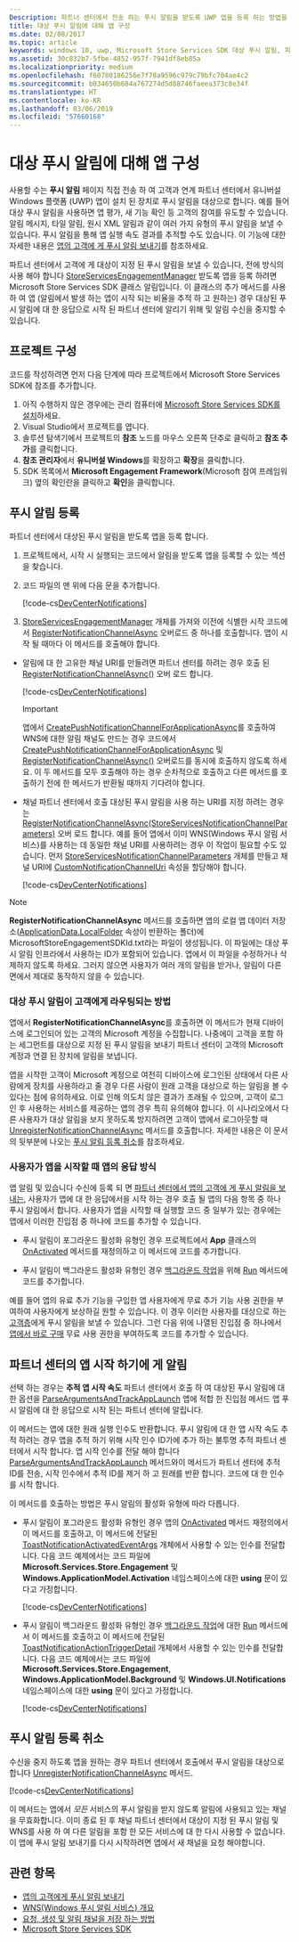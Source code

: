 ```yaml
---
Description: 파트너 센터에서 전송 하는 푸시 알림을 받도록 UWP 앱을 등록 하는 방법을 알아봅니다.
title: 대상 푸시 알림에 대해 앱 구성
ms.date: 02/08/2017
ms.topic: article
keywords: windows 10, uwp, Microsoft Store Services SDK 대상 푸시 알림, 파트너 센터
ms.assetid: 30c832b7-5fbe-4852-957f-7941df8eb85a
ms.localizationpriority: medium
ms.openlocfilehash: f60780186256e7f78a9596c979c79bfc704ae4c2
ms.sourcegitcommit: b034650b684a767274d5d88746faeea373c8e34f
ms.translationtype: HT
ms.contentlocale: ko-KR
ms.lasthandoff: 03/06/2019
ms.locfileid: "57660168"
---
```

# <a name="configure-your-app-for-targeted-push-notifications"></a>대상 푸시 알림에 대해 앱 구성

사용할 수는 **푸시 알림** 페이지 직접 전송 하 여 고객과 연계 파트너 센터에서 유니버설 Windows 플랫폼 (UWP) 앱이 설치 된 장치로 푸시 알림을 대상으로 합니다. 예를 들어 대상 푸시 알림을 사용하면 앱 평가, 새 기능 확인 등 고객의 참여를 유도할 수 있습니다. 알림 메시지, 타일 알림, 원시 XML 알림과 같이 여러 가지 유형의 푸시 알림을 보낼 수 있습니다. 푸시 알림을 통해 앱 실행 속도 결과를 추적할 수도 있습니다. 이 기능에 대한 자세한 내용은 [앱의 고객에 게 푸시 알림 보내기](../publish/send-push-notifications-to-your-apps-customers.md)를 참조하세요.

파트너 센터에서 고객에 게 대상이 지정 된 푸시 알림을 보낼 수 있습니다, 전에 방식의 사용 해야 합니다 [StoreServicesEngagementManager](https://docs.microsoft.com/uwp/api/microsoft.services.store.engagement.storeservicesengagementmanager) 받도록 앱을 등록 하려면 Microsoft Store Services SDK 클래스 알림입니다. 이 클래스의 추가 메서드를 사용 하 여 앱 (알림에서 발생 하는 앱이 시작 되는 비율을 추적 하 고 원하는) 경우 대상된 푸시 알림에 대 한 응답으로 시작 된 파트너 센터에 알리기 위해 및 알림 수신을 중지할 수 있습니다.

## <a name="configure-your-project"></a>프로젝트 구성

코드를 작성하려면 먼저 다음 단계에 따라 프로젝트에서 Microsoft Store Services SDK에 참조를 추가합니다.

1. 아직 수행하지 않은 경우에는 관리 컴퓨터에 [Microsoft Store Services SDK를 설치](microsoft-store-services-sdk.md#install-the-sdk)하세요. 
2. Visual Studio에서 프로젝트를 엽니다.
3. 솔루션 탐색기에서 프로젝트의 **참조** 노드를 마우스 오른쪽 단추로 클릭하고 **참조 추가**를 클릭합니다.
4. **참조 관리자**에서 **유니버설 Windows**를 확장하고 **확장**을 클릭합니다.
5. SDK 목록에서 **Microsoft Engagement Framework**(Microsoft 참여 프레임워크) 옆의 확인란을 클릭하고 **확인**을 클릭합니다.

## <a name="register-for-push-notifications"></a>푸시 알림 등록

파트너 센터에서 대상된 푸시 알림을 받도록 앱을 등록 합니다.

1. 프로젝트에서, 시작 시 실행되는 코드에서 알림을 받도록 앱을 등록할 수 있는 섹션을 찾습니다.
2. 코드 파일의 맨 위에 다음 문을 추가합니다.

    [!code-cs[DevCenterNotifications](./code/StoreSDKSamples/cs/DevCenterNotifications.cs#EngagementNamespace)]

3. [StoreServicesEngagementManager](https://docs.microsoft.com/uwp/api/microsoft.services.store.engagement.storeservicesengagementmanager) 개체를 가져와 이전에 식별한 시작 코드에서 [RegisterNotificationChannelAsync](https://docs.microsoft.com/uwp/api/microsoft.services.store.engagement.storeservicesengagementmanager.registernotificationchannelasync) 오버로드 중 하나를 호출합니다. 앱이 시작 될 때마다 이 메서드를 호출해야 합니다.

  * 알림에 대 한 고유한 채널 URI를 만들려면 파트너 센터를 하려는 경우 호출 된 [RegisterNotificationChannelAsync()](https://docs.microsoft.com/uwp/api/microsoft.services.store.engagement.storeservicesengagementmanager.registernotificationchannelasync) 오버 로드 합니다.

      [!code-cs[DevCenterNotifications](./code/StoreSDKSamples/cs/DevCenterNotifications.cs#RegisterNotificationChannelAsync1)]
      > [!IMPORTANT]
      > 앱에서 [CreatePushNotificationChannelForApplicationAsync](https://docs.microsoft.com/uwp/api/windows.networking.pushnotifications.pushnotificationchannelmanager.createpushnotificationchannelforapplicationasync)를 호출하여 WNS에 대한 알림 채널도 만드는 경우 코드에서 [CreatePushNotificationChannelForApplicationAsync](https://docs.microsoft.com/uwp/api/windows.networking.pushnotifications.pushnotificationchannelmanager.createpushnotificationchannelforapplicationasync) 및 [RegisterNotificationChannelAsync()](https://docs.microsoft.com/uwp/api/microsoft.services.store.engagement.storeservicesengagementmanager.registernotificationchannelasync) 오버로드를 동시에 호출하지 않도록 하세요. 이 두 메서드를 모두 호출해야 하는 경우 순차적으로 호출하고 다른 메서드를 호출하기 전에 한 메서드가 반환될 때까지 기다려야 합니다.

  * 채널 파트너 센터에서 호출 대상된 푸시 알림을 사용 하는 URI를 지정 하려는 경우는 [RegisterNotificationChannelAsync(StoreServicesNotificationChannelParameters)](https://docs.microsoft.com/uwp/api/microsoft.services.store.engagement.storeservicesengagementmanager.registernotificationchannelasync) 오버 로드 합니다. 예를 들어 앱에서 이미 WNS(Windows 푸시 알림 서비스)를 사용하는 데 동일한 채널 URI를 사용하려는 경우 이 작업이 필요할 수도 있습니다. 먼저 [StoreServicesNotificationChannelParameters](https://docs.microsoft.com/uwp/api/microsoft.services.store.engagement.storeservicesnotificationchannelparameters) 개체를 만들고 채널 URI에 [CustomNotificationChannelUri](https://docs.microsoft.com/uwp/api/microsoft.services.store.engagement.storeservicesnotificationchannelparameters.customnotificationchanneluri) 속성을 할당해야 합니다.

      [!code-cs[DevCenterNotifications](./code/StoreSDKSamples/cs/DevCenterNotifications.cs#RegisterNotificationChannelAsync2)]

> [!NOTE]
> **RegisterNotificationChannelAsync** 메서드를 호출하면 앱의 로컬 앱 데이터 저장소([ApplicationData.LocalFolder](https://docs.microsoft.com/uwp/api/Windows.Storage.ApplicationData.LocalFolder) 속성이 반환하는 폴더)에 MicrosoftStoreEngagementSDKId.txt라는 파일이 생성됩니다. 이 파일에는 대상 푸시 알림 인프라에서 사용하는 ID가 포함되어 있습니다. 앱에서 이 파일을 수정하거나 삭제하지 않도록 하세요. 그러지 않으면 사용자가 여러 개의 알림을 받거나, 알림이 다른 면에서 제대로 동작하지 않을 수 있습니다.

<span id="notification-customers" />

### <a name="how-targeted-push-notifications-are-routed-to-customers"></a>대상 푸시 알림이 고객에게 라우팅되는 방법

앱에서 **RegisterNotificationChannelAsync**를 호출하면 이 메서드가 현재 디바이스에 로그인되어 있는 고객의 Microsoft 계정을 수집합니다. 나중에이 고객을 포함 하는 세그먼트를 대상으로 지정 된 푸시 알림을 보내기 파트너 센터이 고객의 Microsoft 계정과 연결 된 장치에 알림을 보냅니다.

앱을 시작한 고객이 Microsoft 계정으로 여전히 디바이스에 로그인된 상태에서 다른 사람에게 장치를 사용하라고 줄 경우 다른 사람이 원래 고객을 대상으로 하는 알림을 볼 수 있다는 점에 유의하세요. 이로 인해 의도치 않은 결과가 초래될 수 있으며, 고객이 로그인 후 사용하는 서비스를 제공하는 앱의 경우 특히 유의해야 합니다. 이 시나리오에서 다른 사용자가 대상 알림을 보지 못하도록 방지하려면 고객이 앱에서 로그아웃할 때 [UnregisterNotificationChannelAsync](https://docs.microsoft.com/uwp/api/microsoft.services.store.engagement.storeservicesengagementmanager.unregisternotificationchannelasync) 메서드를 호출합니다. 자세한 내용은 이 문서의 뒷부분에 나오는 [푸시 알림 등록 취소](#unregister)를 참조하세요.

### <a name="how-your-app-responds-when-the-user-launches-your-app"></a>사용자가 앱을 시작할 때 앱의 응답 방식

앱 알림 및 있습니다 수신에 등록 되 면 [파트너 센터에서 앱의 고객에 게 푸시 알림을 보내는](../publish/send-push-notifications-to-your-apps-customers.md), 사용자가 앱에 대 한 응답에서을 시작 하는 경우 호출 될 앱의 다음 항목 중 하나 푸시 알림에서 합니다. 사용자가 앱을 시작할 때 실행할 코드 중 일부가 있는 경우에는 앱에서 이러한 진입점 중 하나에 코드를 추가할 수 있습니다.

  * 푸시 알림이 포그라운드 활성화 유형인 경우 프로젝트에서 **App** 클래스의 [OnActivated](https://docs.microsoft.com/uwp/api/windows.ui.xaml.application.onactivated) 메서드를 재정의하고 이 메서드에 코드를 추가합니다.

  * 푸시 알림이 백그라운드 활성화 유형인 경우 [백그라운드 작업](../launch-resume/support-your-app-with-background-tasks.md)을 위해 [Run](https://docs.microsoft.com/uwp/api/windows.applicationmodel.background.ibackgroundtask.run) 메서드에 코드를 추가합니다.

예를 들어 앱의 유료 추가 기능을 구입한 앱 사용자에게 무료 추가 기능 사용 권한을 부여하여 사용자에게 보상하길 원할 수 있습니다. 이 경우 이러한 사용자를 대상으로 하는 [고객층](../publish/create-customer-segments.md)에게 푸시 알림을 보낼 수 있습니다. 그런 다음 위에 나열된 진입점 중 하나에서 [앱에서 바로 구매](in-app-purchases-and-trials.md) 무료 사용 권한을 부여하도록 코드를 추가할 수 있습니다.

## <a name="notify-partner-center-of-your-app-launch"></a>파트너 센터의 앱 시작 하기에 게 알림

선택 하는 경우는 **추적 앱 시작 속도** 파트너 센터에서 호출 하 여 대상된 푸시 알림에 대 한 옵션을 [ParseArgumentsAndTrackAppLaunch](https://docs.microsoft.com/uwp/api/microsoft.services.store.engagement.storeservicesengagementmanager.parseargumentsandtrackapplaunch) 앱에 적합 한 진입점 메서드 앱 푸시 알림에 대 한 응답으로 시작 된는 파트너 센터에 알립니다.

이 메서드는 앱에 대한 원래 실행 인수도 반환합니다. 푸시 알림에 대 한 앱 시작 속도 추적 하려는 경우 앱을 추적 하기 위해 시작 인수 ID가에 추가 하는 불투명 추적 파트너 센터에서 시작 합니다. 앱 시작 인수를 전달 해야 합니다 [ParseArgumentsAndTrackAppLaunch](https://docs.microsoft.com/uwp/api/microsoft.services.store.engagement.storeservicesengagementmanager.parseargumentsandtrackapplaunch) 메서드와이 메서드가 파트너 센터에 추적 ID를 전송, 시작 인수에서 추적 ID를 제거 하 고 원래를 반환 합니다. 코드에 대 한 인수를 시작 합니다.

이 메서드를 호출하는 방법은 푸시 알림의 활성화 유형에 따라 다릅니다.

* 푸시 알림이 포그라운드 활성화 유형인 경우 앱의 [OnActivated](https://docs.microsoft.com/uwp/api/windows.ui.xaml.application.onactivated) 메서드 재정의에서 이 메서드를 호출하고, 이 메서드에 전달된 [ToastNotificationActivatedEventArgs](https://docs.microsoft.com/uwp/api/Windows.ApplicationModel.Activation.ToastNotificationActivatedEventArgs) 개체에서 사용할 수 있는 인수를 전달합니다. 다음 코드 예제에서는 코드 파일에 **Microsoft.Services.Store.Engagement** 및 **Windows.ApplicationModel.Activation** 네임스페이스에 대한 **using** 문이 있다고 가정합니다.

  [!code-cs[DevCenterNotifications](./code/StoreSDKSamples/cs/App.xaml.cs#OnActivated)]

* 푸시 알림이 백그라운드 활성화 유형인 경우 [백그라운드 작업](../launch-resume/support-your-app-with-background-tasks.md)에 대한 [Run](https://docs.microsoft.com/uwp/api/windows.applicationmodel.background.ibackgroundtask.run) 메서드에서 이 메서드를 호출하고 이 메서드에 전달된 [ToastNotificationActionTriggerDetail](https://docs.microsoft.com/uwp/api/Windows.UI.Notifications.ToastNotificationActionTriggerDetail) 개체에서 사용할 수 있는 인수를 전달합니다. 다음 코드 예제에서는 코드 파일에 **Microsoft.Services.Store.Engagement**, **Windows.ApplicationModel.Background** 및 **Windows.UI.Notifications** 네임스페이스에 대한 **using** 문이 있다고 가정합니다.

  [!code-cs[DevCenterNotifications](./code/StoreSDKSamples/cs/DevCenterNotifications.cs#Run)]

<span id="unregister" />

## <a name="unregister-for-push-notifications"></a>푸시 알림 등록 취소

수신을 중지 하도록 앱을 원하는 경우 파트너 센터에서 호출에서 푸시 알림을 대상으로 합니다 [UnregisterNotificationChannelAsync](https://docs.microsoft.com/uwp/api/microsoft.services.store.engagement.storeservicesengagementmanager.unregisternotificationchannelasync) 메서드.

[!code-cs[DevCenterNotifications](./code/StoreSDKSamples/cs/DevCenterNotifications.cs#UnregisterNotificationChannelAsync)]

이 메서드는 앱에서 *모든* 서비스의 푸시 알림을 받지 않도록 알림에 사용되고 있는 채널을 무효화합니다. 이미 종료 된 후 채널 파트너 센터에서 대상이 지정 된 푸시 알림 및 WNS를 사용 하 여 다른 알림을 포함 한 모든 서비스에 대 한 다시 사용할 수 없습니다. 이 앱에 푸시 알림 보내기를 다시 시작하려면 앱에서 새 채널을 요청 해야합니다.

## <a name="related-topics"></a>관련 항목

* [앱의 고객에게 푸시 알림 보내기](../publish/send-push-notifications-to-your-apps-customers.md)
* [WNS(Windows 푸시 알림 서비스) 개요](https://docs.microsoft.com/windows/uwp/design/shell/tiles-and-notifications/windows-push-notification-services--wns--overview)
* [요청, 생성 및 알림 채널을 저장 하는 방법](https://docs.microsoft.com/previous-versions/windows/apps/hh868221(v=win.10))
* [Microsoft Store Services SDK](https://docs.microsoft.com/windows/uwp/monetize/microsoft-store-services-sdk)
